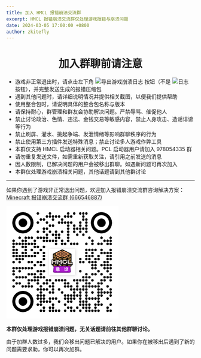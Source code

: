 ```yaml
---
title: 加入 HMCL 报错崩溃交流群
excerpt: HMCL 报错崩溃交流群仅处理游戏报错与崩溃问题
date: 2024-03-05 17:00:00 +0800
author: zkitefly
---
```


<!----{{'>'}}
<div id="alert-modal">
<div class="notice">
{% capture modal %}
<!---->
<h1 id="" align="center">加入群聊前请注意</h1>

- 游戏非正常退出时，请点击左下角 ![][button-1] 按钮（不是 ![][button-2] 按钮），并完整发送生成的报错压缩包
- 遇到其他问题时，请详细说明情况并提供相关截图，以便我们提供帮助
- 使用整合包时，请说明具体的整合包名称与版本
- 请保持耐心，群管理和群友会协助解决问题。严禁辱骂、催促他人
- 禁止讨论政治、色情、违法、金钱交易等敏感内容，禁止人身攻击、造谣诽谤等行为
- 禁止刷屏、灌水、挑起争端、发泄情绪等影响群聊秩序的行为
- 禁止使用第三方插件发送特殊消息；禁止讨论多人游戏作弊工具
- 本群仅支持 HMCL 启动器相关问题。PCL 启动器用户请加入 978054335 群
- 请勿重复发送文件，如需重新获取关注，请引用之前发送的消息
- 因人数限制，已解决问题的用户会被移出群聊。如遇新问题可再次加入
- 本群仅处理游戏崩溃相关问题，其他话题请到其他群讨论

---
<!----{{'>'}}
{% endcapture %}
{{ modal | markdownify }}
<p class="text-center">请等待 <span id="countdown">10</span> 秒，请认真阅读注意事项</p>
<button id="close-btn" class="btn align-center" disabled>我已了解</button>
</div>
</div>
<!---->

如果你遇到了游戏非正常退出问题，欢迎加入报错崩溃交流群咨询解决方案：[Minecraft 报错崩溃交流群 (666546887)](https://qm.qq.com/q/nG0Ti1kJri)

![](/assets/img/docs/groups/crash.png)

**本群仅处理游戏报错崩溃问题，无关话题请前往其他群聊讨论。**

由于加群人数过多，我们会移出问题已解决的用户。如果你在被移出后遇到了新的问题需要求助，你可以再次加群。

<!----{{'>'}}
<style>
.initial-content {
  position: relative;
  z-index: 20;
}

#alert-modal {
  position: fixed;
  top: 0;
  left: 0;
  width: 100%;
  height: 100%;
  padding: 1em;
  display: flex;
  justify-content: center;
  align-items: center;
  z-index: 20;
}
#alert-modal img {
  display: inline;
  height: 1.5em;
  vertical-align: middle;
}
</style>
<script>
document.addEventListener("DOMContentLoaded", function () {
  var modal = document.getElementById("alert-modal");
  var show = localStorage.getItem("crash-support-group.show");
  if (show === "1") {
    modal.style.display = "none";
    return;
  }
  var text = document.getElementById("countdown");
  var btn = document.getElementById("close-btn");
  var sec = parseInt(text.textContent, 10) || 10;
  var timer = setInterval(function () {
    text.textContent = --sec;
    if (sec <= 0) {
      clearInterval(timer);
      text.parentNode.textContent = "请点击下方按钮关闭";
      btn.disabled = false;
    }
  }, 1000);
  btn.addEventListener("click", function () {
    localStorage.setItem("crash-support-group.show", "1");
    modal.style.display = "none";
  }, false);
});
</script>
<!---->

<!--{% comment %}-->
[button-1]: /assets/img/docs/groups/button-1.png "导出游戏崩溃日志"
[button-2]: /assets/img/docs/groups/button-2.png "日志"
<!--{% endcomment %}--{{ '>' }}
[button-1]: {% link /assets/img/docs/groups/button-1.png %} "导出游戏崩溃日志"
[button-2]: {% link /assets/img/docs/groups/button-2.png %} "日志"
<!---->
